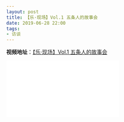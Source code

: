 ```yaml
---
layout: post
title: 【乐·现场】Vol.1 五条人的故事会
date: 2019-06-28 22:00
tags:
- 访谈
---
```

**视频地址**：[【乐·现场】Vol.1 五条人的故事会](https://www.bilibili.com/video/BV1ox411d7n6/)

<div class="iframe-container">
<iframe class="responsive-iframe" src="//player.bilibili.com/player.html?aid=57137072&bvid=BV1ox411d7n6&cid=99773973&page=1" frameborder="no" allowfullscreen="true"></iframe>
</div>
